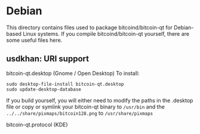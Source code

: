 
Debian
====================
This directory contains files used to package bitcoind/bitcoin-qt
for Debian-based Linux systems. If you compile bitcoind/bitcoin-qt yourself, there are some useful files here.

## usdkhan: URI support ##


bitcoin-qt.desktop  (Gnome / Open Desktop)
To install:

	sudo desktop-file-install bitcoin-qt.desktop
	sudo update-desktop-database

If you build yourself, you will either need to modify the paths in
the .desktop file or copy or symlink your bitcoin-qt binary to `/usr/bin`
and the `../../share/pixmaps/bitcoin128.png` to `/usr/share/pixmaps`

bitcoin-qt.protocol (KDE)

